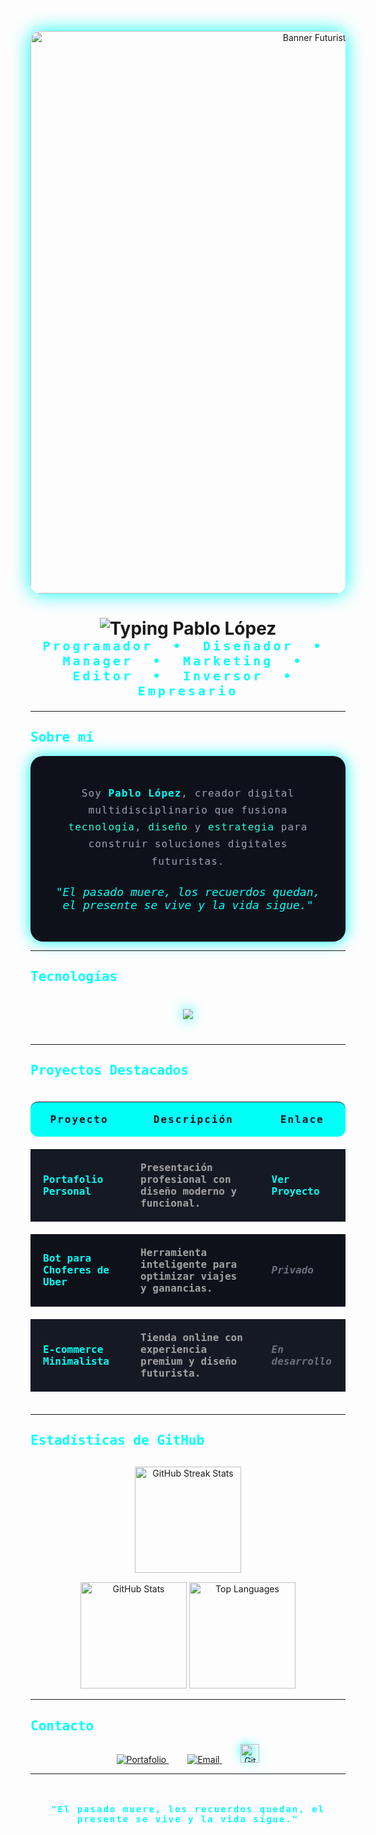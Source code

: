 <!-- Banner compacto y elegante -->
<p align="center">
  <img src="https://images.unsplash.com/photo-1504384308090-c894fdcc538d?ixlib=rb-4.0.3&auto=format&fit=crop&w=900&q=80" alt="Banner Futurista" width="900" style="border-radius: 15px; box-shadow: 0 0 30px #00FFF7;" />
</p>

<!-- Título animado con tipografía futurista -->
<h1 align="center">
  <img src="https://readme-typing-svg.herokuapp.com?font=Orbitron&weight=700&size=48&pause=1000&color=00FFF7&center=true&vCenter=true&width=800&lines=Hola,+soy+Pablo+L%C3%B3pez" alt="Typing Pablo López" />
</h1>

<!-- Subtítulo futurista -->
<p align="center" style="color:#00FFF7; font-family: 'Orbitron', monospace; font-size: 20px; font-weight: 600; letter-spacing: 4px; margin-top: -20px;">
  Programador &nbsp;&bull;&nbsp; Diseñador &nbsp;&bull;&nbsp; Manager &nbsp;&bull;&nbsp; Marketing &nbsp;&bull;&nbsp; Editor &nbsp;&bull;&nbsp; Inversor &nbsp;&bull;&nbsp; Empresario
</p>

---

## <span style="color:#00FFF7; font-family:'Orbitron', monospace;">Sobre mí</span>

<div align="center" style="background:#0F111A; border-radius: 20px; padding: 30px; max-width: 720px; margin: auto; box-shadow: 0 0 25px #00FFF7;">
  <p style="color:#9CA3AF; font-family:'Audiowide', monospace; font-size: 16px; line-height: 1.7; letter-spacing: 1px;">
    Soy <strong style="color:#00FFF7;">Pablo López</strong>, creador digital multidisciplinario que fusiona <span style="color:#22FFD9;">tecnología</span>, <span style="color:#22FFD9;">diseño</span> y <span style="color:#22FFD9;">estrategia</span> para construir soluciones digitales futuristas.
  </p>
  <p style="color:#00FFF7; font-style: italic; margin-top: 25px; font-family:'Orbitron', monospace; font-size: 18px;">
    "El pasado muere, los recuerdos quedan, el presente se vive y la vida sigue."
  </p>
</div>

---

## <span style="color:#00FFF7; font-family:'Orbitron', monospace;">Tecnologías</span>

<p align="center" style="margin: 40px 0;">
  <img src="https://skillicons.dev/icons?i=html,css,js,ts,react,nextjs,nodejs,python,php,java,mysql,figma,photoshop,illustrator,git,github,wordpress,bootstrap,tailwind,vscode,linux" style="filter: drop-shadow(0 0 10px #00FFF7);" />
</p>

---

## <span style="color:#00FFF7; font-family:'Orbitron', monospace;">Proyectos Destacados</span>

<table align="center" style="max-width: 800px; width: 100%; border-collapse: separate; border-spacing: 0 20px; font-family:'Audiowide', monospace;">
  <thead>
    <tr style="background:#00FFF7; color:#0F111A; letter-spacing: 2px;">
      <th style="padding: 18px 25px; border-radius: 12px 0 0 12px;">Proyecto</th>
      <th style="padding: 18px 25px;">Descripción</th>
      <th style="padding: 18px 25px; border-radius: 0 12px 12px 0;">Enlace</th>
    </tr>
  </thead>
  <tbody>
    <tr style="background:#151923; color:#A3A3A3; font-weight: 600;">
      <td style="padding: 20px; color:#00FFF7;">Portafolio Personal</td>
      <td style="padding: 20px;">Presentación profesional con diseño moderno y funcional.</td>
      <td style="padding: 20px;"><a href="https://pablocv.rf.gd" target="_blank" style="color:#00FFF7; text-decoration: none; font-weight: 700;">Ver Proyecto</a></td>
    </tr>
    <tr style="background:#0F111A; color:#A3A3A3; font-weight: 600;">
      <td style="padding: 20px; color:#00FFF7;">Bot para Choferes de Uber</td>
      <td style="padding: 20px;">Herramienta inteligente para optimizar viajes y ganancias.</td>
      <td style="padding: 20px; font-style: italic; color:#6B7280;">Privado</td>
    </tr>
    <tr style="background:#151923; color:#A3A3A3; font-weight: 600;">
      <td style="padding: 20px; color:#00FFF7;">E-commerce Minimalista</td>
      <td style="padding: 20px;">Tienda online con experiencia premium y diseño futurista.</td>
      <td style="padding: 20px; font-style: italic; color:#6B7280;">En desarrollo</td>
    </tr>
  </tbody>
</table>

---

## <span style="color:#00FFF7; font-family:'Orbitron', monospace;">Estadísticas de GitHub</span>

<p align="center" style="margin-top: 30px;">
  <img src="https://github-readme-streak-stats.herokuapp.com?user=pablocv&theme=dark&hide_border=true&fire=00FFF7&ring=00FFD1&currStreakNum=00FFD1&sideNums=00FFF7&currStreakLabel=00FFD1&sideLabels=00FFF7&dates=6EE7B7" alt="GitHub Streak Stats" height="170" />
</p>

<p align="center" style="margin-top: 15px;">
  <img src="https://github-readme-stats.vercel.app/api?username=pablocv&show_icons=true&theme=dark&hide_border=true&count_private=true&include_all_commits=true&custom_title=Estadísticas%20de%20GitHub" alt="GitHub Stats" height="170" />
  <img src="https://github-readme-stats.vercel.app/api/top-langs/?username=pablocv&layout=compact&theme=dark&hide_border=true" alt="Top Languages" height="170" />
</p>

---

## <span style="color:#00FFF7; font-family:'Orbitron', monospace;">Contacto</span>

<p align="center" style="margin-top: 15px;">
  <a href="https://pablocv.rf.gd" target="_blank" rel="noopener" style="margin: 0 15px;">
    <img src="https://img.shields.io/badge/Portafolio-000000?style=for-the-badge&logo=vercel&logoColor=white" alt="Portafolio" />
  </a>
  <a href="mailto:nevuwuaze@gmail.com" target="_blank" rel="noopener" style="margin: 0 15px;">
    <img src="https://img.shields.io/badge/Email-EA4335?style=for-the-badge&logo=gmail&logoColor=white" alt="Email" />
  </a>
  <a href="https://github.com/pablocv" target="_blank" rel="noopener" style="margin: 0 15px;">
    <img src="https://camo.githubusercontent.com/86aa8417d062182bd346a130855d2d38d678526eb7bde5705f03f6fa723cfee8/68747470733a2f2f6769746875622d70726f66696c652d74726f7068792e76657263656c2e6170702f3f757365726e616d653d44756d366f266d617267696e2d773d3135266d617267696e2d683d3135266e6f2d62673d74727565266e6f2d6672616d653d74727565" alt="GitHub" style="height: 30px; filter: drop-shadow(0 0 8px #00FFF7);" />
  </a>
</p>

---

<footer align="center" style="padding: 20px 0; color:#00FFF7; font-family:'Orbitron', monospace; font-weight: 700; letter-spacing: 2px;">
  <p>"El pasado muere, los recuerdos quedan, el presente se vive y la vida sigue."</p>
</footer>
